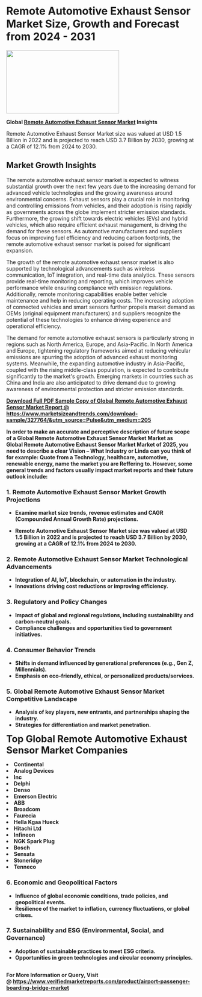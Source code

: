 <H1>Remote Automotive Exhaust Sensor Market Size, Growth and Forecast from 2024 - 2031</H1><img class="aligncenter size-medium wp-image-584254" src="https://thirdeyenews.in/wp-content/uploads/2024/09/Global-Market-Research-300x168.jpeg" alt="" width="300" height="168" /><p><strong>Global&nbsp;<a href="https://www.marketsizeandtrends.com/download-sample/327764/&amp;utm_source=Pulse&amp;utm_medium=205">Remote Automotive Exhaust Sensor Market</a> Insights</strong></p><p>Remote Automotive Exhaust Sensor Market size was valued at USD 1.5 Billion in 2022 and is projected to reach USD 3.7 Billion by 2030, growing at a CAGR of 12.1% from 2024 to 2030.</p><p><h2>Market Growth Insights</h2> <p>The remote automotive exhaust sensor market is expected to witness substantial growth over the next few years due to the increasing demand for advanced vehicle technologies and the growing awareness around environmental concerns. Exhaust sensors play a crucial role in monitoring and controlling emissions from vehicles, and their adoption is rising rapidly as governments across the globe implement stricter emission standards. Furthermore, the growing shift towards electric vehicles (EVs) and hybrid vehicles, which also require efficient exhaust management, is driving the demand for these sensors. As automotive manufacturers and suppliers focus on improving fuel efficiency and reducing carbon footprints, the remote automotive exhaust sensor market is poised for significant expansion.</p> <p><strong><a href="#"></a></strong></p> <p>The growth of the remote automotive exhaust sensor market is also supported by technological advancements such as wireless communication, IoT integration, and real-time data analytics. These sensors provide real-time monitoring and reporting, which improves vehicle performance while ensuring compliance with emission regulations. Additionally, remote monitoring capabilities enable better vehicle maintenance and help in reducing operating costs. The increasing adoption of connected vehicles and smart sensors further propels market demand as OEMs (original equipment manufacturers) and suppliers recognize the potential of these technologies to enhance driving experience and operational efficiency.</p> <p>The demand for remote automotive exhaust sensors is particularly strong in regions such as North America, Europe, and Asia-Pacific. In North America and Europe, tightening regulatory frameworks aimed at reducing vehicular emissions are spurring the adoption of advanced exhaust monitoring systems. Meanwhile, the expanding automotive industry in Asia-Pacific, coupled with the rising middle-class population, is expected to contribute significantly to the market's growth. Emerging markets in countries such as China and India are also anticipated to drive demand due to growing awareness of environmental protection and stricter emission standards.</p> <p><strong><a href="#"></p><p><span class=""><strong>Download Full PDF Sample Copy of Global Remote Automotive Exhaust Sensor Market Report</strong> @ <a href="https://www.marketsizeandtrends.com/download-sample/327764/&amp;utm_source=Pulse&amp;utm_medium=205" target="_blank">https://www.marketsizeandtrends.com/download-sample/327764/&amp;utm_source=Pulse&amp;utm_medium=205</a></span></p><p>In order to make an accurate and perceptive description of future scope of a Global&nbsp;Remote Automotive Exhaust Sensor Market Market as Global&nbsp;Remote Automotive Exhaust Sensor Market Market of 2025, you need to describe a clear Vision &ndash; What Industry or Linda can you think of for example: Quote from a Technology, healthcare, automotive, renewable energy, name the market you are Reffering to. However, some general trends and factors usually impact market reports and their future outlook include:</p><h3>1.&nbsp;<strong>Remote Automotive Exhaust Sensor Market Growth Projections</strong></h3><ul><li>Examine market size trends, revenue estimates and CAGR (Compounded Annual Growth Rate) projections.</li><li><p>Remote Automotive Exhaust Sensor Market size was valued at USD 1.5 Billion in 2022 and is projected to reach USD 3.7 Billion by 2030, growing at a CAGR of 12.1% from 2024 to 2030.</p></li></ul><h3>2.&nbsp;<strong>Remote Automotive Exhaust Sensor Market Technological Advancements</strong></h3><ul><li>Integration of AI, IoT, blockchain, or automation in the industry.</li><li>Innovations driving cost reductions or improving efficiency.</li></ul><h3>3.&nbsp;<strong>Regulatory and Policy Changes</strong></h3><ul><li>Impact of global and regional regulations, including sustainability and carbon-neutral goals.</li><li>Compliance challenges and opportunities tied to government initiatives.</li></ul><h3>4.&nbsp;<strong>Consumer Behavior Trends</strong></h3><ul><li>Shifts in demand influenced by generational preferences (e.g., Gen Z, Millennials).</li><li>Emphasis on eco-friendly, ethical, or personalized products/services.</li></ul><h3>5.&nbsp;<strong>Global Remote Automotive Exhaust Sensor Market Competitive Landscape</strong></h3><ul><li>Analysis of key players, new entrants, and partnerships shaping the industry.</li><li>Strategies for differentiation and market penetration.</li></ul><p data-pm-slice="1 1 []"><span style="color: inherit; font-family: inherit; font-size: 25px;">Top Global Remote Automotive Exhaust Sensor Market Companies</span></p><div class="" data-test-id=""><p><li>Continental</li><li> Analog Devices</li><li> Inc</li><li> Delphi</li><li> Denso</li><li> Emerson Electric</li><li> ABB</li><li> Broadcom</li><li> Faurecia</li><li> Hella Kgaa Hueck</li><li> Hitachi Ltd</li><li> Infineon</li><li> NGK Spark Plug</li><li> Bosch</li><li> Sensata</li><li> Stoneridge</li><li> Tenneco</li></p></div><h3>6.&nbsp;<strong>Economic and Geopolitical Factors</strong></h3><ul><li>Influence of global economic conditions, trade policies, and geopolitical events.</li><li>Resilience of the market to inflation, currency fluctuations, or global crises.</li></ul><h3>7.&nbsp;<strong>Sustainability and ESG (Environmental, Social, and Governance)</strong></h3><ul><li>Adoption of sustainable practices to meet ESG criteria.</li><li>Opportunities in green technologies and circular economy principles.</li></ul><h2><strong style="font-size: 14px;">For More Information or Query, Visit @&nbsp;</strong><a style="background-color: #ffffff; font-size: 14px;" href="https://www.marketsizeandtrends.com/report/remote-automotive-exhaust-sensor-market/" target="_blank">https://www.verifiedmarketreports.com/product/airport-passenger-boarding-bridge-market</a></h2>
